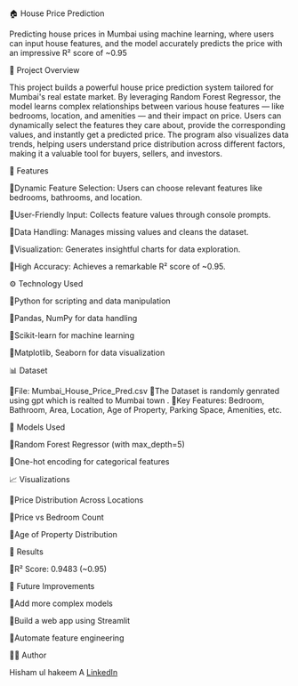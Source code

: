 🏠 House Price Prediction

Predicting house prices in Mumbai using machine learning, where users can input house features, and the model accurately predicts the price with an impressive R² score of ~0.95

📂 Project Overview
 
This project builds a powerful house price prediction system tailored for Mumbai's real estate market. By leveraging Random Forest Regressor, the model learns complex relationships between various house features — like bedrooms, location, and amenities — and their impact on price. Users can dynamically select the features they care about, provide the corresponding values, and instantly get a predicted price. The program also visualizes data trends, helping users understand price distribution across different factors, making it a valuable tool for buyers, sellers, and investors.

🚀 Features

🔸Dynamic Feature Selection: Users can choose relevant features like bedrooms, bathrooms, and location.

🔸User-Friendly Input: Collects feature values through console prompts.

🔸Data Handling: Manages missing values and cleans the dataset.

🔸Visualization: Generates insightful charts for data exploration.

🔸High Accuracy: Achieves a remarkable R² score of ~0.95.

⚙️ Technology Used

🔸Python for scripting and data manipulation

🔸Pandas, NumPy for data handling

🔸Scikit-learn for machine learning

🔸Matplotlib, Seaborn for data visualization

📊 Dataset

🔸File: Mumbai_House_Price_Pred.csv
🔸The Dataset is randomly genrated using gpt which is realted to Mumbai town . 
🔸Key Features: Bedroom, Bathroom, Area, Location, Age of Property, Parking Space, Amenities, etc.

🧠 Models Used

🔸Random Forest Regressor (with max_depth=5)

🔸One-hot encoding for categorical features

📈 Visualizations

🔸Price Distribution Across Locations

🔸Price vs Bedroom Count

🔸Age of Property Distribution

🧾 Results

🔸R² Score: 0.9483 (~0.95)

🚀 Future Improvements

🔸Add more complex models 

🔸Build a web app using Streamlit

🔸Automate feature engineering

🧑‍💻 Author

Hisham ul hakeem A
[LinkedIn](https://linkedin.com/in/hishamhakeem) 
